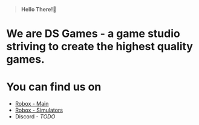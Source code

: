 > **Hello There!👋**

# We are DS Games - a game studio striving to create the highest quality games.

# You can find us on
  - [Robox - Main](https://www.roblox.com/groups/5288207/DS-Games#!/about)
  - [Robox - Simulators](https://www.roblox.com/groups/15152230/DS-Simulators#!/about)
  - Discord - *TODO*
